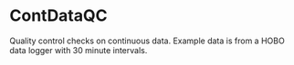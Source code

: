 # ContDataQC
Quality control checks on continuous data.  Example data is from a HOBO data logger with 30 minute intervals.
